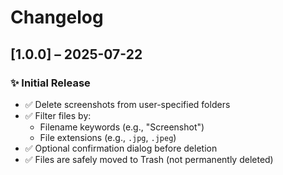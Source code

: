 # Changelog

## [1.0.0] – 2025-07-22

### ✨ Initial Release

- ✅ Delete screenshots from user-specified folders
- ✅ Filter files by:
  - Filename keywords (e.g., "Screenshot")
  - File extensions (e.g., `.jpg`, `.jpeg`)
- ✅ Optional confirmation dialog before deletion
- ✅ Files are safely moved to Trash (not permanently deleted)
